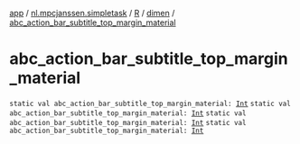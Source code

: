 [app](../../../index.md) / [nl.mpcjanssen.simpletask](../../index.md) / [R](../index.md) / [dimen](index.md) / [abc_action_bar_subtitle_top_margin_material](.)

# abc_action_bar_subtitle_top_margin_material

`static val abc_action_bar_subtitle_top_margin_material: `[`Int`](https://kotlinlang.org/api/latest/jvm/stdlib/kotlin/-int/index.html)
`static val abc_action_bar_subtitle_top_margin_material: `[`Int`](https://kotlinlang.org/api/latest/jvm/stdlib/kotlin/-int/index.html)
`static val abc_action_bar_subtitle_top_margin_material: `[`Int`](https://kotlinlang.org/api/latest/jvm/stdlib/kotlin/-int/index.html)
`static val abc_action_bar_subtitle_top_margin_material: `[`Int`](https://kotlinlang.org/api/latest/jvm/stdlib/kotlin/-int/index.html)